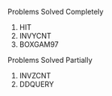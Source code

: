 Problems Solved Completely
1. HIT
2. INVYCNT
3. BOXGAM97

Problems Solved Partially
1. INVZCNT
2. DDQUERY
